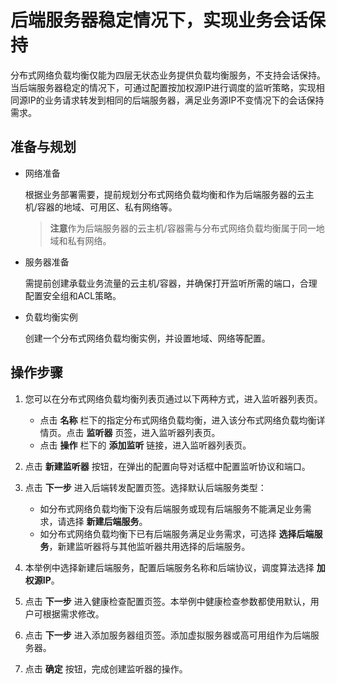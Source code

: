 # 后端服务器稳定情况下，实现业务会话保持

分布式网络负载均衡仅能为四层无状态业务提供负载均衡服务，不支持会话保持。当后端服务器稳定的情况下，可通过配置按加权源IP进行调度的监听策略，实现相同源IP的业务请求转发到相同的后端服务器，满足业务源IP不变情况下的会话保持需求。

## 准备与规划

- 网络准备

  根据业务部署需要，提前规划分布式网络负载均衡和作为后端服务器的云主机/容器的地域、可用区、私有网络等。

    >  **注意**作为后端服务器的云主机/容器需与分布式网络负载均衡属于同一地域和私有网络。

- 服务器准备

  需提前创建承载业务流量的云主机/容器，并确保打开监听所需的端口，合理配置安全组和ACL策略。
  
- 负载均衡实例

  创建一个分布式网络负载均衡实例，并设置地域、网络等配置。
## 操作步骤
1. 您可以在分布式网络负载均衡列表页通过以下两种方式，进入监听器列表页。
   - 点击 **名称**  栏下的指定分布式网络负载均衡，进入该分布式网络负载均衡详情页。点击 **监听器** 页签，进入监听器列表页。
   -  点击 **操作** 栏下的 **添加监听** 链接，进入监听器列表页。
2. 点击 **新建监听器** 按钮，在弹出的配置向导对话框中配置监听协议和端口。

3. 点击 **下一步** 进入后端转发配置页签。选择默认后端服务类型：
   - 如分布式网络负载均衡下没有后端服务或现有后端服务不能满足业务需求，请选择 **新建后端服务**。
   - 如分布式网络负载均衡下已有后端服务满足业务需求，可选择 **选择后端服务**，新建监听器将与其他监听器共用选择的后端服务。
4. 本举例中选择新建后端服务，配置后端服务名称和后端协议，调度算法选择 **加权源IP**。

5. 点击 **下一步** 进入健康检查配置页签。本举例中健康检查参数都使用默认，用户可根据需求修改。

6. 点击 **下一步** 进入添加服务器组页签。添加虚拟服务器或高可用组作为后端服务器。

7. 点击 **确定** 按钮，完成创建监听器的操作。



